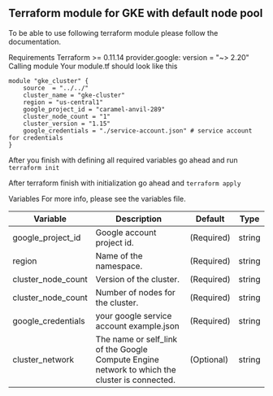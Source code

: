Terraform module for GKE with default node pool
-
To be able to use following terraform module please follow the documentation.

Requirements Terraform >= 0.11.14 provider.google: version = "~> 2.20" Calling module Your module.tf should look like this
```
module "gke_cluster" {
    source  = "../../"
    cluster_name = "gke-cluster"
    region = "us-central1"
    google_project_id = "caramel-anvil-289"
    cluster_node_count = "1"
    cluster_version = "1.15"
    google_credentials = "./service-account.json" # service account for credentials
}
```


After you finish with defining all required variables go ahead and run `terraform init`

After terraform finish with initialization go ahead and `terraform apply`

Variables For more info, please see the variables file.


Variable     | Description   | Default | Type |
-------------|---------------|---------|------|
google_project_id|Google account project id.| (Required)|string|
region      | Name of the namespace.|(Required)|string|
cluster_node_count| Version of the cluster.| (Required)|string
cluster_node_count| Number of nodes for the cluster.|(Required)|string
|google_credentials|your google service account example.json |(Required)| string|
|cluster_network| The name or self_link of the Google Compute Engine network to which the cluster is connected. |(Optional) |string |cluster_name |The name of the cluster, unique within the project and location. |(Required) |string |machine_type |The name of a Google Compute Engine machine type.| (Optional) |string 
